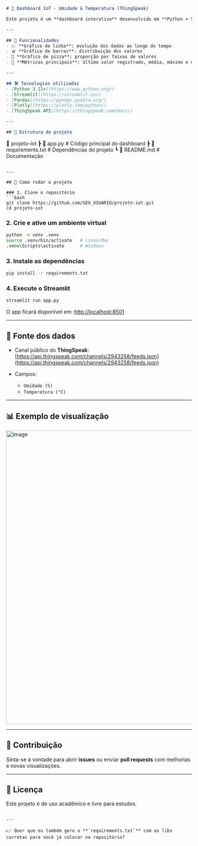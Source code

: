 ```markdown
# 🌾 Dashboard IoT - Umidade & Temperatura (ThingSpeak)

Este projeto é um **dashboard interativo** desenvolvido em **Python + Streamlit**, que consome dados de um canal público do [ThingSpeak](https://thingspeak.com/) e apresenta visualizações para **Umidade** e **Temperatura** em tempo real.

---

## 📌 Funcionalidades
- 📈 **Gráfico de linha**: evolução dos dados ao longo do tempo  
- 📊 **Gráfico de barras**: distribuição dos valores  
- 🥧 **Gráfico de pizza**: proporção por faixas de valores  
- 🔎 **Métricas principais**: último valor registrado, média, máximo e mínimo  

---

## 🛠️ Tecnologias utilizadas
- [Python 3.11+](https://www.python.org/)  
- [Streamlit](https://streamlit.io/)  
- [Pandas](https://pandas.pydata.org/)  
- [Plotly](https://plotly.com/python/)  
- [ThingSpeak API](https://thingspeak.com/docs/)  

---

## 📂 Estrutura do projeto
```

📁 projeto-iot
┣ 📄 app.py       # Código principal do dashboard
┣ 📄 requirements.txt  # Dependências do projeto
┗ 📄 README.md    # Documentação

````

---

## 🚀 Como rodar o projeto

### 1. Clone o repositório
```bash
git clone https://github.com/SEU_USUARIO/projeto-iot.git
cd projeto-iot
````

### 2. Crie e ative um ambiente virtual

```bash
python -m venv .venv
source .venv/bin/activate   # Linux/Mac
.venv\Scripts\activate      # Windows
```

### 3. Instale as dependências

```bash
pip install -r requirements.txt
```

### 4. Execute o Streamlit

```bash
streamlit run app.py
```

O app ficará disponível em: [http://localhost:8501](http://localhost:8501)

---

## 🔗 Fonte dos dados

* Canal público do **ThingSpeak**:
  [https://api.thingspeak.com/channels/2943258/feeds.json](https://api.thingspeak.com/channels/2943258/feeds.json)
* Campos:

  * `Umidade (%)`
  * `Temperatura (°C)`

---

## 📊 Exemplo de visualização

<img width="1326" height="798" alt="image" src="https://github.com/user-attachments/assets/1f2c0fdf-9013-4e38-b850-eb1263de700f" />

---

## 🤝 Contribuição

Sinta-se à vontade para abrir **issues** ou enviar **pull requests** com melhorias e novas visualizações.

---

## 📜 Licença

Este projeto é de uso acadêmico e livre para estudos.

```

---

👉 Quer que eu também gere o **`requirements.txt`** com as libs corretas para você já colocar no repositório?
```
